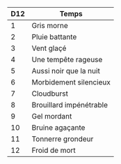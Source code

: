 
| D12 | Temps                   |
| --- | ----------------------- |
| 1   | Gris morne              |
| 2   | Pluie battante          |
| 3   | Vent glaçé              |
| 4   | Une tempête rageuse     |
| 5   | Aussi noir que la nuit  |
| 6   | Morbidement silencieux  |
| 7   | Cloudburst              |
| 8   | Brouillard impénétrable |
| 9   | Gel mordant             |
| 10  | Bruine agaçante         |
| 11  | Tonnerre grondeur       |
| 12  | Froid de mort           |
